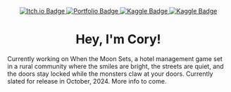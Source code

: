 <link rel="stylesheet" href="https://cdn.jsdelivr.net/gh/devicons/devicon@latest/devicon.min.css">
<div id="badges" align="center" >
  <a href="https://nelsoncory.itch.io/">
    <img src="https://img.shields.io/badge/Itch.io-FA5C5C?style=for-the-badge&logo=itch.io&logoColor=white" alt="Itch.io Badge"/>
  </a>
<a href="https://nelsoncory.com/">
    <img src="https://img.shields.io/badge/Resume-purple?style=for-the-badge&logo=windowsterminal&logoColor=white" alt="Portfolio Badge"/>
  </a>
<a href="https://www.kaggle.com/corynelson">
    <img src="https://img.shields.io/badge/Kaggle-20BEFF?style=for-the-badge&logo=kaggle&logoColor=white" alt="Kaggle Badge"/>
  </a>
<a href="https://www.linkedin.com/in/-nelsoncory/">
    <img src="https://img.shields.io/badge/linkedin-0A66C2?style=for-the-badge&logo=linkedin&logoColor=white" alt="Kaggle Badge"/>
  </a>
</div>
<div align="center">
<h1> Hey, I'm Cory!</h1>
</div>


Currently working on When the Moon Sets, a hotel management game set in a rural community where the smiles are bright, the streets are quiet, and the doors stay locked while the monsters claw at your doors. Currently slated for release in October, 2024. More info to come.


<!--
**NelsonCory/nelsoncory** is a ✨ _special_ ✨ repository because its `README.md` (this file) appears on your GitHub profile.
https://simpleicons.org/?q=kaggle
https://shields.io/badges/static-badge
Here are some ideas to get you started:

- 🔭 I’m currently working on ...
- 🌱 I’m currently learning ...
- 👯 I’m looking to collaborate on ...
- 🤔 I’m looking for help with ...
- 💬 Ask me about ...
- 📫 How to reach me: ...
- 😄 Pronouns: ...
- ⚡ Fun fact: ...
-->
